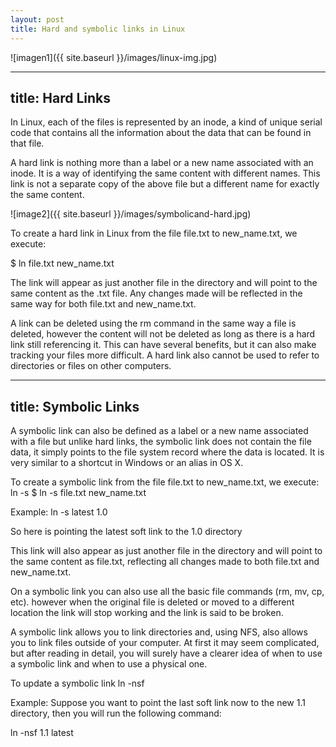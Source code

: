 ```yaml
---
layout: post
title: Hard and symbolic links in Linux
---
```


![imagen1]({{ site.baseurl }}/images/linux-img.jpg)


---
title: Hard Links
---


In Linux, each of the files is represented by an inode, a kind of unique serial code that contains all the information about the data that can be found in that file.

A hard link is nothing more than a label or a new name associated with an inode. It is a way of identifying the same content with different names. This link is not a separate copy of the above file but a different name for exactly the same content.

![image2]({{ site.baseurl }}/images/symbolicand-hard.jpg)

To create a hard link in Linux from the file file.txt to new_name.txt, we execute:

$ ln file.txt new_name.txt

The link will appear as just another file in the directory and will point to the same content as the .txt file. Any changes made will be reflected in the same way for both file.txt and new_name.txt.

A link can be deleted using the rm command in the same way a file is deleted, however the content will not be deleted as long as there is a hard link still referencing it. This can have several benefits, but it can also make tracking your files more difficult. A hard link also cannot be used to refer to directories or files on other computers.



---
title: Symbolic Links
---


A symbolic link can also be defined as a label or a new name associated with a file but unlike hard links, the symbolic link does not contain the file data, it simply points to the file system record where the data is located. It is very similar to a shortcut in Windows or an alias in OS X.

To create a symbolic link from the file file.txt to new_name.txt, we execute: ln -s <SoftLink name> <Directory which soft link will point to> $ ln -s file.txt new_name.txt

Example: ln -s latest 1.0

So here is pointing the latest soft link to the 1.0 directory

This link will also appear as just another file in the directory and will point to the same content as file.txt, reflecting all changes made to both file.txt and new_name.txt.

On a symbolic link you can also use all the basic file commands (rm, mv, cp, etc). however when the original file is deleted or moved to a different location the link will stop working and the link is said to be broken.

A symbolic link allows you to link directories and, using NFS, also allows you to link files outside of your computer. At first it may seem complicated, but after reading in detail, you will surely have a clearer idea of ​​when to use a symbolic link and when to use a physical one.

To update a symbolic link ln -nsf <New directory> <Soft link>

Example: Suppose you want to point the last soft link now to the new 1.1 directory, then you will run the following command:

ln -nsf 1.1 latest


